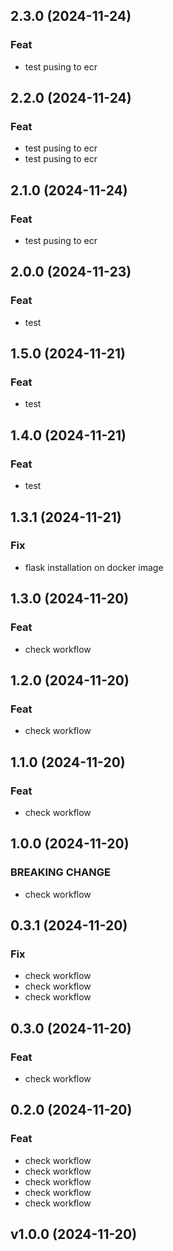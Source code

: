 ## 2.3.0 (2024-11-24)

### Feat

- test pusing to ecr

## 2.2.0 (2024-11-24)

### Feat

- test pusing to ecr
- test pusing to ecr

## 2.1.0 (2024-11-24)

### Feat

- test pusing to ecr

## 2.0.0 (2024-11-23)

### Feat

- test

## 1.5.0 (2024-11-21)

### Feat

- test

## 1.4.0 (2024-11-21)

### Feat

- test

## 1.3.1 (2024-11-21)

### Fix

- flask installation on docker image

## 1.3.0 (2024-11-20)

### Feat

- check workflow

## 1.2.0 (2024-11-20)

### Feat

- check workflow

## 1.1.0 (2024-11-20)

### Feat

- check workflow

## 1.0.0 (2024-11-20)

### BREAKING CHANGE

- check workflow

## 0.3.1 (2024-11-20)

### Fix

- check workflow
- check workflow
- check workflow

## 0.3.0 (2024-11-20)

### Feat

- check workflow

## 0.2.0 (2024-11-20)

### Feat

- check workflow
- check workflow
- check workflow
- check workflow
- check workflow

## v1.0.0 (2024-11-20)
